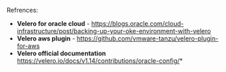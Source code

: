 
Refrences:
* **Velero for oracle cloud** -  https://blogs.oracle.com/cloud-infrastructure/post/backing-up-your-oke-environment-with-velero
* **Velero aws plugin** - https://github.com/vmware-tanzu/velero-plugin-for-aws
* **Velero official documentation** https://velero.io/docs/v1.14/contributions/oracle-config/*
